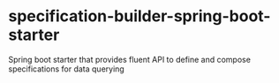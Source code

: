 # specification-builder-spring-boot-starter
Spring boot starter that provides fluent API to define and compose specifications for data querying
